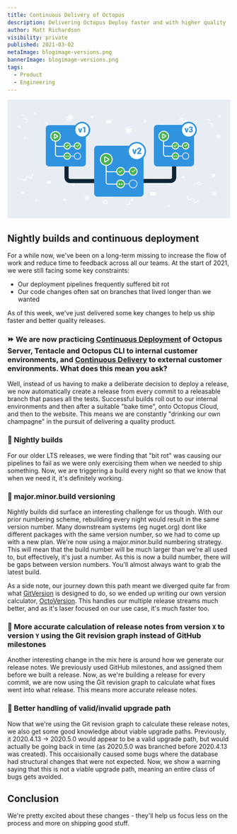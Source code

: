 ```yaml
---
title: Continuous Delivery of Octopus
description: Delivering Octopus Deploy faster and with higher quality
author: Matt Richardson
visibility: private
published: 2021-03-02
metaImage: blogimage-versions.png
bannerImage: blogimage-versions.png
tags:
  - Product
  - Engineering
---
```


![Versions](blogimage-versions.png)

## Nightly builds and continuous deployment

For a while now, we've been on a long-term missing to increase the flow of work and reduce time to feedback across all our teams. At the start of 2021, we were still facing some key constraints:

* Our deployment pipelines frequently suffered bit rot
* Our code changes often sat on branches that lived longer than we wanted

As of this week, we've just delivered some key changes to help us ship faster and better quality releases.

### ⏩ We are now practicing [Continuous Deployment](https://en.wikipedia.org/wiki/Continuous_deployment) of Octopus Server, Tentacle and Octopus CLI to internal customer environments, and [Continuous Delivery](https://en.wikipedia.org/wiki/Continuous_delivery) to external customer environments. What does this mean you ask?

Well, instead of us having to make a deliberate decision to deploy a release, we now automatically create a release from every commit to a releasable branch that passes all the tests. Successful builds roll out to our internal environments and then after a suitable "bake time", onto Octopus Cloud, and then to the website. This means we are constantly "drinking our own champagne" in the pursuit of delivering a quality product.

### 🌃 Nightly builds

For our older LTS releases, we were finding that "bit rot" was causing our pipelines to fail as we were only exercising them when we needed to ship something. Now, we are triggering a build every night so that we know that when we need it, it's definitely working.

### 🔢 major.minor.build versioning

Nightly builds did surface an interesting challenge for us though. With our prior numbering scheme, rebuilding every night would result in the same version number. Many downstream systems (eg nuget.org) dont like different packages with the same version number, so we had to come up with a new plan. We're now using a major.minor.build numbering strategy. This will mean that the build number will be much larger than we're all used to, but effectively, it's just a number. As this is now a build number, there will be gaps between version numbers. You'll almost always want to grab the latest build. 

As a side note, our journey down this path meant we diverged quite far from what [GitVersion](https://github.com/GitTools/GitVersion) is designed to do, so we ended up writing our own version calculator, [OctoVersion](https://github.com/OctopusDeploy/OctoVersion). This handles our multiple release streams much better, and as it's laser focused on our use case, it's much faster too.

### 📝 More accurate calculation of release notes from version `X` to version `Y` using the Git revision graph instead of GitHub milestones

Another interesting change in the mix here is around how we generate our release notes. We previously used GitHub milestones, and assigned them before we built a release. Now, as we're building a release for every commit, we are now using the Git revision graph to calculate what fixes went into what release. This means more accurate release notes.

### 🚷 Better handling of valid/invalid upgrade path

Now that we're using the Git revision graph to calculate these release notes, we also get some good knowledge about viable upgrade paths. Previously, it 2020.4.13 -> 2020.5.0 would appear to be a valid upgrade path, but would actually be going back in time (as 2020.5.0 was branched before 2020.4.13 was created). This occaisionally caused some bugs where the database had structural changes that were not expected. Now, we show a warning saying that this is not a viable upgrade path, meaning an entire class of bugs gets avoided.

## Conclusion

We're pretty excited about these changes - they'll help us focus less on the process and more on shipping good stuff. 
